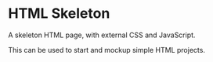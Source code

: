 # HTML Skeleton

A skeleton HTML page, with external CSS and JavaScript.

This can be used to start and mockup simple HTML projects.